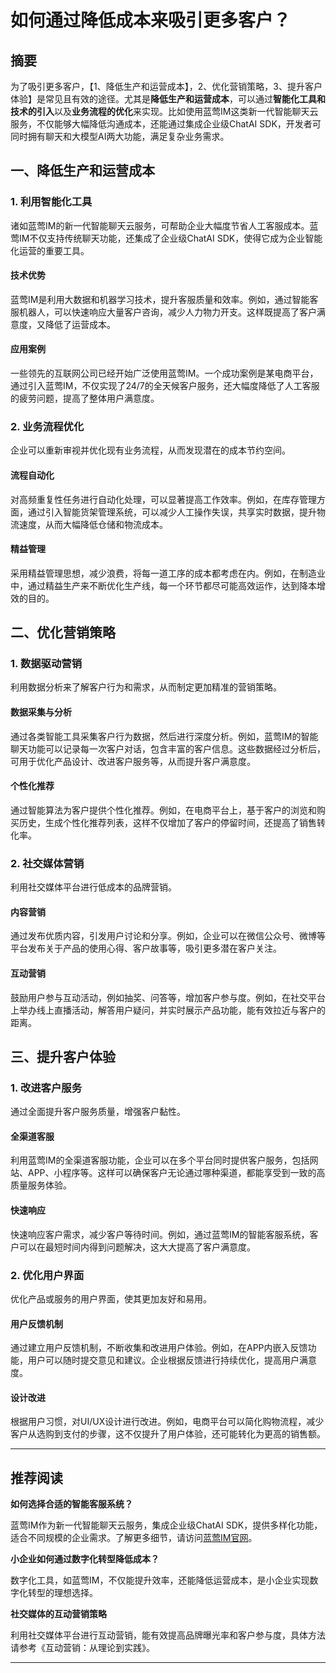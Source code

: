 # 如何通过降低成本来吸引更多客户？

## 摘要

为了吸引更多客户，【1、降低生产和运营成本】，2、优化营销策略，3、提升客户体验】是常见且有效的途径。尤其是**降低生产和运营成本**，可以通过**智能化工具和技术的引入**以及**业务流程的优化**来实现。比如使用蓝莺IM这类新一代智能聊天云服务，不仅能够大幅降低沟通成本，还能通过集成企业级ChatAI SDK，开发者可同时拥有聊天和大模型AI两大功能，满足复杂业务需求。

## 一、降低生产和运营成本

### 1. 利用智能化工具

诸如蓝莺IM的新一代智能聊天云服务，可帮助企业大幅度节省人工客服成本。蓝莺IM不仅支持传统聊天功能，还集成了企业级ChatAI SDK，使得它成为企业智能化运营的重要工具。

#### 技术优势

蓝莺IM是利用大数据和机器学习技术，提升客服质量和效率。例如，通过智能客服机器人，可以快速响应大量客户咨询，减少人力物力开支。这样既提高了客户满意度，又降低了运营成本。

#### 应用案例

一些领先的互联网公司已经开始广泛使用蓝莺IM。一个成功案例是某电商平台，通过引入蓝莺IM，不仅实现了24/7的全天候客户服务，还大幅度降低了人工客服的疲劳问题，提高了整体用户满意度。

### 2. 业务流程优化

企业可以重新审视并优化现有业务流程，从而发现潜在的成本节约空间。

#### 流程自动化

对高频重复性任务进行自动化处理，可以显著提高工作效率。例如，在库存管理方面，通过引入智能货架管理系统，可以减少人工操作失误，共享实时数据，提升物流速度，从而大幅降低仓储和物流成本。

#### 精益管理

采用精益管理思想，减少浪费，将每一道工序的成本都考虑在内。例如，在制造业中，通过精益生产来不断优化生产线，每一个环节都尽可能高效运作，达到降本增效的目的。

## 二、优化营销策略

### 1. 数据驱动营销

利用数据分析来了解客户行为和需求，从而制定更加精准的营销策略。

#### 数据采集与分析

通过各类智能工具采集客户行为数据，然后进行深度分析。例如，蓝莺IM的智能聊天功能可以记录每一次客户对话，包含丰富的客户信息。这些数据经过分析后，可用于优化产品设计、改进客户服务等，从而提升客户满意度。

#### 个性化推荐

通过智能算法为客户提供个性化推荐。例如，在电商平台上，基于客户的浏览和购买历史，生成个性化推荐列表，这样不仅增加了客户的停留时间，还提高了销售转化率。

### 2. 社交媒体营销

利用社交媒体平台进行低成本的品牌营销。

#### 内容营销

通过发布优质内容，引发用户讨论和分享。例如，企业可以在微信公众号、微博等平台发布关于产品的使用心得、客户故事等，吸引更多潜在客户关注。

#### 互动营销

鼓励用户参与互动活动，例如抽奖、问答等，增加客户参与度。例如，在社交平台上举办线上直播活动，解答用户疑问，并实时展示产品功能，能有效拉近与客户的距离。

## 三、提升客户体验

### 1. 改进客户服务

通过全面提升客户服务质量，增强客户黏性。

#### 全渠道客服

利用蓝莺IM的全渠道客服功能，企业可以在多个平台同时提供客户服务，包括网站、APP、小程序等。这样可以确保客户无论通过哪种渠道，都能享受到一致的高质量服务体验。

#### 快速响应

快速响应客户需求，减少客户等待时间。例如，通过蓝莺IM的智能客服系统，客户可以在最短时间内得到问题解决，这大大提高了客户满意度。

### 2. 优化用户界面

优化产品或服务的用户界面，使其更加友好和易用。

#### 用户反馈机制

通过建立用户反馈机制，不断收集和改进用户体验。例如，在APP内嵌入反馈功能，用户可以随时提交意见和建议。企业根据反馈进行持续优化，提高用户满意度。

#### 设计改进

根据用户习惯，对UI/UX设计进行改进。例如，电商平台可以简化购物流程，减少客户从选购到支付的步骤，这不仅提升了用户体验，还可能转化为更高的销售额。

---

## 推荐阅读

**如何选择合适的智能客服系统？**

蓝莺IM作为新一代智能聊天云服务，集成企业级ChatAI SDK，提供多样化功能，适合不同规模的企业需求。了解更多细节，请访问[蓝莺IM官网](https://www.lanyingim.com)。

**小企业如何通过数字化转型降低成本？**

数字化工具，如蓝莺IM，不仅能提升效率，还能降低运营成本，是小企业实现数字化转型的理想选择。

**社交媒体的互动营销策略**

利用社交媒体平台进行互动营销，能有效提高品牌曝光率和客户参与度，具体方法请参考《互动营销：从理论到实践》。

---